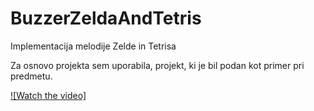 # BuzzerZeldaAndTetris
Implementacija melodije Zelde in Tetrisa

Za osnovo projekta sem uporabila, projekt, ki je bil podan kot primer pri predmetu.

[![Watch the video]](https://www.youtube.com/watch?v=Q821Bh_fm5s)
